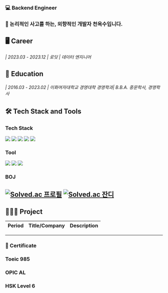 ### 💻 Backend Engineer
### 🤔 논리적인 사고를 하는, 외향적인 개발자 천옥수입니다.

## 🖥 Career
###### | 2023.03 - 2023.12 | 로딧 | 데이터 엔지니어

## 📖 Education
###### | 2016.03 - 2023.02 | 이화여자대학교 경영대학 경영학과| B.B.A. 중문학사, 경영학사 

## 🛠 Tech Stack and Tools
### Tech Stack<br/>
<img src="https://img.shields.io/badge/Amazon AWS-232F3E?style=flat-square&logo=AWS&logoColor=white"/></a>
<img src="https://img.shields.io/badge/MySQL-4479A1?style=flat-square&logo=MySQL&logoColor=white"/></a>
<img src="https://img.shields.io/badge/Python-3776AB?style=flat-square&logo=c%2B%2B&logoColor=white"/></a>
<img src="https://img.shields.io/badge/JavaScript-F7DF1E?style=flat-square&logo=JavaScript&logoColor=white"/></a>
<img src="https://img.shields.io/badge/Vue-4FC08D?style=flat-square&logo=JavaScript&logoColor=white"/></a>


### Tool<br/>
<img src="https://img.shields.io/badge/Git-F05032?style=flat-square&logo=c%2B%2B&logoColor=white"/></a>
<img src="https://img.shields.io/badge/VS Code-217346?style=flat-square&logo=c%2B%2B&logoColor=white"/></a>
<img src="https://img.shields.io/badge/Tableau-E97627?style=flat-square&logo=Tableau&logoColor=white"/></a>



### BOJ<br/>
[![Solved.ac 프로필](https://mazassumnida.wtf/api/v2/generate_badge?boj=oksuchun)](https://solved.ac/oksuchun)
[![Solved.ac 잔디](http://mazandi.herokuapp.com/api?handle=oksuchun&theme=dark)](https://solved.ac/oksuchun)
---
## 🧑🏻‍💻 Project
|Period|Title/Company|Description|
|------|---|---|

---
### 🔖 Certificate
### Toeic 985
### OPIC AL
### HSK Level 6
